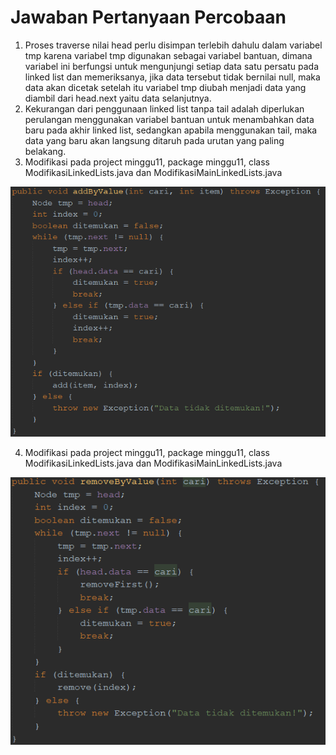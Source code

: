 # Jawaban Pertanyaan Percobaan

1. Proses traverse nilai head perlu disimpan terlebih dahulu dalam variabel tmp karena variabel tmp digunakan sebagai variabel bantuan, dimana variabel ini berfungsi untuk mengunjungi setiap data satu persatu pada linked list dan memeriksanya, jika data tersebut tidak bernilai null, maka data akan dicetak setelah itu variabel tmp diubah menjadi data yang diambil dari head.next yaitu data selanjutnya.
2. Kekurangan dari penggunaan linked list tanpa tail adalah diperlukan perulangan menggunakan variabel bantuan untuk menambahkan data baru pada akhir linked list, sedangkan apabila menggunakan tail, maka data yang baru akan langsung ditaruh pada urutan yang paling belakang.
3. Modifikasi pada project minggu11, package minggu11, class ModifikasiLinkedLists.java dan ModifikasiMainLinkedLists.java
<img src = 3.png>

4. Modifikasi pada project minggu11, package minggu11, class ModifikasiLinkedLists.java dan ModifikasiMainLinkedLists.java
<img src = 4.png>